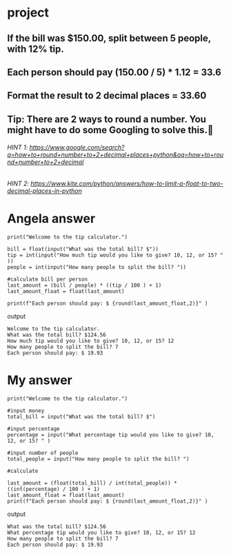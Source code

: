 # project

## If the bill was $150.00, split between 5 people, with 12% tip. 
## Each person should pay (150.00 / 5) * 1.12 = 33.6
## Format the result to 2 decimal places = 33.60
## Tip: There are 2 ways to round a number. You might have to do some Googling to solve this.💪

###### HINT 1: https://www.google.com/search?q=how+to+round+number+to+2+decimal+places+python&oq=how+to+round+number+to+2+decimal
###### HINT 2: https://www.kite.com/python/answers/how-to-limit-a-float-to-two-decimal-places-in-python

# Angela answer

    print("Welcome to the tip calculator.")

    bill = float(input("What was the total bill? $"))
    tip = int(input("How much tip would you like to give? 10, 12, or 15? " ))
    people = int(input("How many people to split the bill? "))

    #calculate bill per person
    last_amount = (bill / people) * ((tip / 100 ) + 1)
    last_amount_float = float(last_amount)

    print(f"Each person should pay: $ {round(last_amount_float,2)}" )

output

    Welcome to the tip calculator.
    What was the total bill? $124.56
    How much tip would you like to give? 10, 12, or 15? 12
    How many people to split the bill? 7
    Each person should pay: $ 19.93

# My answer

    print("Welcome to the tip calculator.")

    #input money
    total_bill = input("What was the total bill? $")

    #input percentage
    percentage = input("What percentage tip would you like to give? 10, 12, or 15? " )

    #input number of people
    total_people = input("How many people to split the bill? ")

    #calculate

    last_amount = (float(total_bill) / int(total_people)) * ((int(percentage) / 100 ) + 1)
    last_amount_float = float(last_amount)
    print(f"Each person should pay: $ {round(last_amount_float,2)}" )
    
output

    What was the total bill? $124.56
    What percentage tip would you like to give? 10, 12, or 15? 12
    How many people to split the bill? 7
    Each person should pay: $ 19.93
